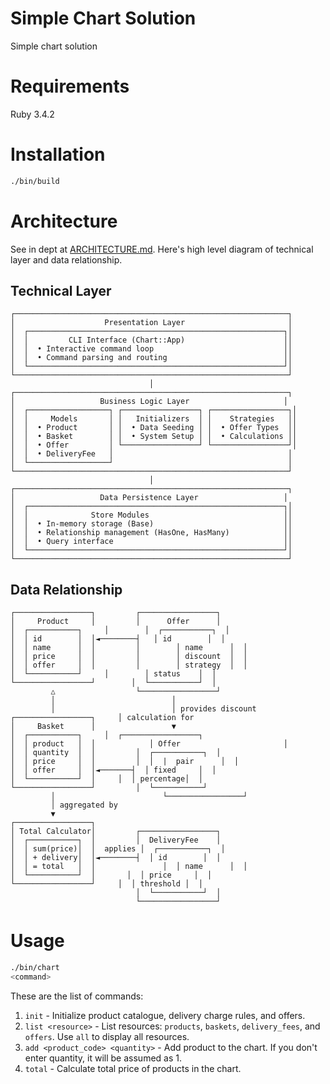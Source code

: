 # Simple Chart Solution

Simple chart solution

# Requirements

Ruby 3.4.2

# Installation

```bash
./bin/build
```

# Architecture

See in dept at [ARCHITECTURE.md](ARCHITECTURE.md). Here's high level diagram of technical layer and data relationship.

## Technical Layer

```
┌─────────────────────────────────────────────────────────────┐
│                    Presentation Layer                       │
│  ┌─────────────────────────────────────────────────────────┐│
│  │         CLI Interface (Chart::App)                      ││
│  │  • Interactive command loop                             ││
│  │  • Command parsing and routing                          ││
│  └─────────────────────────────────────────────────────────┘│
└─────────────────────────────────────────────────────────────┘
                               │
┌─────────────────────────────────────────────────────────────┐
│                   Business Logic Layer                     │
│  ┌──────────────────┐ ┌─────────────────┐ ┌─────────────────┐│
│  │     Models       │ │   Initializers  │ │    Strategies   ││
│  │  • Product       │ │  • Data Seeding │ │  • Offer Types  ││
│  │  • Basket        │ │  • System Setup │ │  • Calculations ││
│  │  • Offer         │ └─────────────────┘ └─────────────────┘│
│  │  • DeliveryFee   │                                       │
│  └──────────────────┘                                       │
└─────────────────────────────────────────────────────────────┘
                               │
┌─────────────────────────────────────────────────────────────┐
│                   Data Persistence Layer                   │
│  ┌─────────────────────────────────────────────────────────┐│
│  │              Store Modules                              ││
│  │  • In-memory storage (Base)                             ││
│  │  • Relationship management (HasOne, HasMany)            ││
│  │  • Query interface                                      ││
│  └─────────────────────────────────────────────────────────┘│
└─────────────────────────────────────────────────────────────┘
```

## Data Relationship

```
┌─────────────────┐         ┌─────────────────┐
│     Product     │         │      Offer      │
│  ┌───────────┐     │        │  ┌───────────┐  │
│  │ id        │  │◄────────┤   │ id        │  │
│  │ name      │  │         │        │ name      │  │
│  │ price     │  │         │        │ discount  │  │
│  │ offer     │  │         │        │ strategy  │  │
│  └───────────┘     │        │ status    │  │
└─────────────────┘        │  └───────────┘  │
         △                  └─────────────────┘
         │                          │
         │                          │ provides discount
┌─────────────────┐     │ calculation for
│     Basket      │                 ▼
│  ┌───────────┐     │  ┌─────────────────┐
│  │ product   │  │            │ Offer                       │
│  │ quantity  │  │         │  ┌───────────┐  │
│  │ price     │  │         │  │  |  pair      │  │
│  │ offer     │  │◄───────┤  │ fixed     │  │
│  └───────────┘  │     │  │ percentage│  │
└─────────────────┘         │  └───────────┘
         │                        └─────────────────┘
         │ aggregated by
         ▼
┌─────────────────┐
│ Total Calculator│         ┌─────────────────┐
│  ┌───────────┐  │         │  DeliveryFee    │
│  │ sum(price)│  │  applies │  ┌───────────┐  │
│  │ + delivery│  │◄────────┤  │ id        │  │
│  │ = total   │  │               │  │ name      │  │
│  └───────────┘  │       │  │ price     │  │
└─────────────────┘     │  │ threshold │  │
                            │  └───────────┘  │
                            └─────────────────┘
```

# Usage

```bash
./bin/chart
<command>
```

These are the list of commands:

1. `init` - Initialize product catalogue, delivery charge rules, and offers.
2. `list <resource>` - List resources: `products`, `baskets`, `delivery_fees`, and `offers`. Use `all` to display all resources.
3. `add <product_code> <quantity>` - Add product to the chart. If you don't enter quantity, it will be assumed as 1.
4. `total` - Calculate total price of products in the chart.
